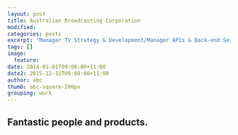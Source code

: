 ```yaml
---
layout: post
title: Australian Broadcasting Corporation
modified:
categories: posts
excerpt: "Manager TV Strategy & Development/Manager APIs & Back-end Services"
tags: []
image:
  feature:
date: 2014-01-01T09:00:00+11:00
date2: 2015-12-12T09:00:00+11:00
author: abc
thumb: abc-square-200px
grouping: work
---
```


## Fantastic people and products.

